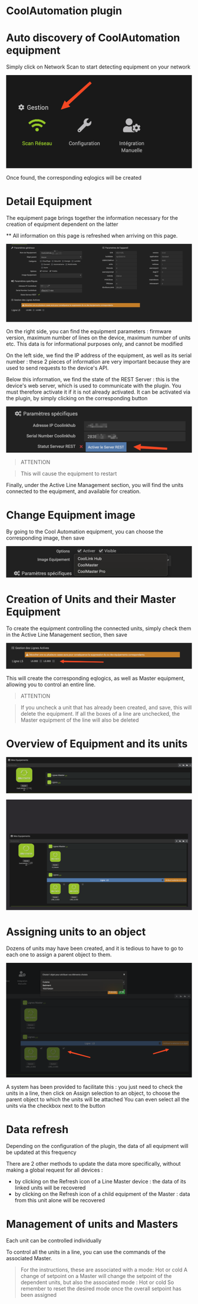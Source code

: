 # CoolAutomation plugin




# Auto discovery of CoolAutomation equipment


Simply click on Network Scan to start detecting equipment on your network


![scanNetwok](./images/scanNetwork.png)


Once found, the corresponding eqlogics will be created




# Detail Equipment


The equipment page brings together the information necessary for the creation of equipment dependent on the latter

** All information on this page is refreshed when arriving on this page.


![eqlogicMain](./images/eqlogicMain.png)

On the right side, you can find the equipment parameters : firmware version, maximum number of lines on the device, maximum number of units etc.
This data is for informational purposes only, and cannot be modified



On the left side, we find the IP address of the equipment, as well as its serial number : these 2 pieces of information are very important because they are used to send requests to the device's API. 


Below this information, we find the state of the REST Server : this is the device's web server, which is used to communicate with the plugin. You must therefore activate it if it is not already activated. 
It can be activated via the plugin, by simply clicking on the corresponding button

![activateRestServer](./images/activateRestServer.png)

> ATTENTION

> This will cause the equipment to restart


Finally, under the Active Line Management section, you will find the units connected to the equipment, and available for creation.



# Change Equipment image

By going to the Cool Automation equipment, you can choose the corresponding image, then save

![chooseImg](./images/chooseImg.png)


# Creation of Units and their Master Equipment

To create the equipment controlling the connected units, simply check them in the Active Line Management section, then save

![checkboxLines](./images/checkboxLines.png)

This will create the corresponding eqlogics, as well as Master equipment, allowing you to control an entire line.

> ATTENTION

> If you uncheck a unit that has already been created, and save, this will delete the equipment. 
> If all the boxes of a line are unchecked, the Master equipment of the line will also be deleted


# Overview of Equipment and its units

![linesCreated](./images/linesCreated.png)


![detailsChilds](./images/detailsChilds.png)





# Assigning units to an object


Dozens of units may have been created, and it is tedious to have to go to each one to assign a parent object to them. 

![attribuateObjects](./images/attribuateObjects.png)

A system has been provided to facilitate this : you just need to check the units in a line, then click on Assign selection to an object, to choose the parent object to which the units will be attached
You can even select all the units via the checkbox next to the button



# Data refresh 


Depending on the configuration of the plugin, the data of all equipment will be updated at this frequency

There are 2 other methods to update the data more specifically, without making a global request for all devices :

- by clicking on the Refresh icon of a Line Master device : the data of its linked units will be recovered
- by clicking on the Refresh icon of a child equipment of the Master : data from this unit alone will be recovered


# Management of units and Masters


Each unit can be controlled individually

To control all the units in a line, you can use the commands of the associated Master. 

> For the instructions, these are associated with a mode: Hot or cold
> A change of setpoint on a Master will change the setpoint of the dependent units, but also the associated mode : Hot or cold
> So remember to reset the desired mode once the overall setpoint has been assigned




